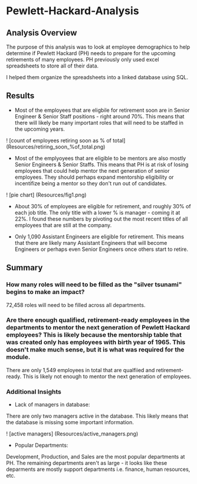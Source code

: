 # Pewlett-Hackard-Analysis

## Analysis Overview

The purpose of this analysis was to look at employee demographics to help determine if Pewlett Hackard (PH) needs to prepare for the upcoming retirements of many employees. PH previously only used excel spreadsheets to store all of their data. 

I helped them organize the spreadsheets into a linked database using SQL.

## Results

* Most of the employees that are eligbile for retirement soon are in Senior Engineer & Senior Staff positions - right around 70%. This means that there will likely be many important roles that will need to be staffed in the upcoming years.

! [count of employees retiring soon as % of total] (Resources/retiring_soon_%of_total.png)

* Most of the emplyoyees that are eligible to be mentors are also mostly Senior Engineers & Senior Staffs. This means that PH is at risk of losing employees that could help mentor the next generation of senior employees. They should perhaps expand mentorship eligibility or incentifize being a mentor so they don't run out of candidates.

! [pie chart] (Resources/fig1.png)

* About 30% of employees are eligible for retirement, and roughly 30% of each job title. The only title with a lower % is manager - coming it at 22%. I found these numbers by pivoting out the most recent titles of all employees that are still at the company.

* Only 1,090 Assistant Engineers are eligible for retirement. This means that there are likely many Assistant Engineers that will become Engineers or perhaps even Senior Engineers once others start to retire.

## Summary

### How many roles will need to be filled as the "silver tsunami" begins to make an impact?

72,458 roles will need to be filled across all departments. 

### Are there enough qualified, retirement-ready employees in the departments to mentor the next generation of Pewlett Hackard employees? This is likely because the mentorship table that was created only has employees with birth year of 1965. This doesn't make much sense, but it is what was required for the module.

There are only 1,549 employees in total that are qualfiied and retirement-ready. This is likely not enough to mentor the next generation of employees. 

### Additional Insights

* Lack of managers in database:

There are only two managers active in the database. This likely means that the database is missing some important information.

! [active managers] (Resources/active_managers.png)

* Popular Departments:

Development, Production, and Sales are the most popular departments at PH. The remaining departments aren't as large - it looks like these deparments are mostly support departments i.e. finance, human resources, etc.
